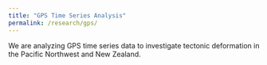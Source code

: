 ```yaml
---
title: "GPS Time Series Analysis"
permalink: /research/gps/
---
```


We are analyzing GPS time series data to investigate tectonic deformation in the Pacific Northwest and New Zealand.
